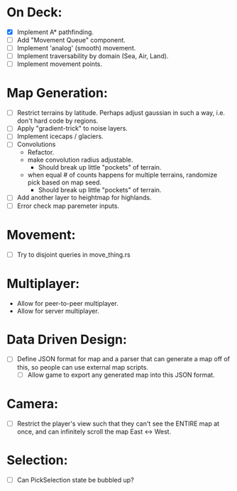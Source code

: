 # On Deck:
- [x] Implement A* pathfinding.
- [ ] Add "Movement Queue" component.
- [ ] Implement 'analog' (smooth) movement.
- [ ] Implement traversability by domain (Sea, Air, Land).
- [ ] Implement movement points.

# Map Generation:
- [ ] Restrict terrains by latitude. Perhaps adjust gaussian in such a way, i.e. don't hard code by regions.
- [ ] Apply "gradient-trick" to noise layers.
- [ ] Implement icecaps / glaciers.
- [ ] Convolutions
    - Refactor.
    - make convolution radius adjustable.
        - Should break up little "pockets" of terrain.
    - when equal # of counts happens for multiple terrains, randomize pick based on map seed.
        - Should break up little "pockets" of terrain.
- [ ] Add another layer to heightmap for highlands.
- [ ] Error check map paremeter inputs.

# Movement:
- [ ] Try to disjoint queries in move_thing.rs

# Multiplayer:
- Allow for peer-to-peer multiplayer.
- Allow for server multiplayer.

# Data Driven Design:
- [ ] Define JSON format for map and a parser that can generate a map off of this, so people can use external map scripts.
    - [ ] Allow game to export any generated map into this JSON format.

# Camera:
- [ ] Restrict the player's view such that they can't see the ENTIRE map at once, and can infinitely scroll the map East <-> West.

# Selection:
- [ ] Can PickSelection state be bubbled up?
